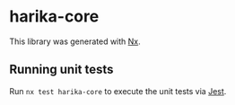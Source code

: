 # harika-core

This library was generated with [Nx](https://nx.dev).

## Running unit tests

Run `nx test harika-core` to execute the unit tests via [Jest](https://jestjs.io).
